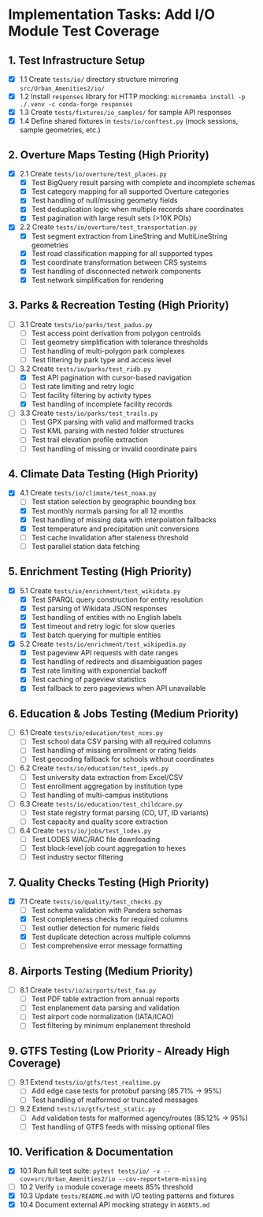 # Implementation Tasks: Add I/O Module Test Coverage

## 1. Test Infrastructure Setup

- [x] 1.1 Create `tests/io/` directory structure mirroring `src/Urban_Amenities2/io/`
- [x] 1.2 Install `responses` library for HTTP mocking: `micromamba install -p ./.venv -c conda-forge responses`
- [x] 1.3 Create `tests/fixtures/io_samples/` for sample API responses
- [x] 1.4 Define shared fixtures in `tests/io/conftest.py` (mock sessions, sample geometries, etc.)

## 2. Overture Maps Testing (High Priority)

- [x] 2.1 Create `tests/io/overture/test_places.py`
  - [x] Test BigQuery result parsing with complete and incomplete schemas
  - [x] Test category mapping for all supported Overture categories
  - [x] Test handling of null/missing geometry fields
  - [x] Test deduplication logic when multiple records share coordinates
  - [x] Test pagination with large result sets (>10K POIs)
- [x] 2.2 Create `tests/io/overture/test_transportation.py`
  - [x] Test segment extraction from LineString and MultiLineString geometries
  - [x] Test road classification mapping for all supported types
  - [x] Test coordinate transformation between CRS systems
  - [x] Test handling of disconnected network components
  - [x] Test network simplification for rendering

## 3. Parks & Recreation Testing (High Priority)

- [ ] 3.1 Create `tests/io/parks/test_padus.py`
  - [ ] Test access point derivation from polygon centroids
  - [ ] Test geometry simplification with tolerance thresholds
  - [ ] Test handling of multi-polygon park complexes
  - [ ] Test filtering by park type and access level
- [ ] 3.2 Create `tests/io/parks/test_ridb.py`
  - [x] Test API pagination with cursor-based navigation
  - [ ] Test rate limiting and retry logic
  - [ ] Test facility filtering by activity types
  - [x] Test handling of incomplete facility records
- [ ] 3.3 Create `tests/io/parks/test_trails.py`
  - [ ] Test GPX parsing with valid and malformed tracks
  - [ ] Test KML parsing with nested folder structures
  - [ ] Test trail elevation profile extraction
  - [ ] Test handling of missing or invalid coordinate pairs

## 4. Climate Data Testing (High Priority)

- [x] 4.1 Create `tests/io/climate/test_noaa.py`
  - [ ] Test station selection by geographic bounding box
  - [x] Test monthly normals parsing for all 12 months
  - [x] Test handling of missing data with interpolation fallbacks
  - [x] Test temperature and precipitation unit conversions
  - [ ] Test cache invalidation after staleness threshold
  - [ ] Test parallel station data fetching

## 5. Enrichment Testing (High Priority)

- [x] 5.1 Create `tests/io/enrichment/test_wikidata.py`
  - [x] Test SPARQL query construction for entity resolution
  - [x] Test parsing of Wikidata JSON responses
  - [x] Test handling of entities with no English labels
  - [x] Test timeout and retry logic for slow queries
  - [x] Test batch querying for multiple entities
- [x] 5.2 Create `tests/io/enrichment/test_wikipedia.py`
  - [x] Test pageview API requests with date ranges
  - [x] Test handling of redirects and disambiguation pages
  - [x] Test rate limiting with exponential backoff
  - [x] Test caching of pageview statistics
  - [x] Test fallback to zero pageviews when API unavailable

## 6. Education & Jobs Testing (Medium Priority)

- [ ] 6.1 Create `tests/io/education/test_nces.py`
  - [ ] Test school data CSV parsing with all required columns
  - [ ] Test handling of missing enrollment or rating fields
  - [ ] Test geocoding fallback for schools without coordinates
- [ ] 6.2 Create `tests/io/education/test_ipeds.py`
  - [ ] Test university data extraction from Excel/CSV
  - [ ] Test enrollment aggregation by institution type
  - [ ] Test handling of multi-campus institutions
- [ ] 6.3 Create `tests/io/education/test_childcare.py`
  - [ ] Test state registry format parsing (CO, UT, ID variants)
  - [ ] Test capacity and quality score extraction
- [ ] 6.4 Create `tests/io/jobs/test_lodes.py`
  - [ ] Test LODES WAC/RAC file downloading
  - [ ] Test block-level job count aggregation to hexes
  - [ ] Test industry sector filtering

## 7. Quality Checks Testing (High Priority)

- [x] 7.1 Create `tests/io/quality/test_checks.py`
  - [ ] Test schema validation with Pandera schemas
  - [x] Test completeness checks for required columns
  - [ ] Test outlier detection for numeric fields
  - [x] Test duplicate detection across multiple columns
  - [ ] Test comprehensive error message formatting

## 8. Airports Testing (Medium Priority)

- [ ] 8.1 Create `tests/io/airports/test_faa.py`
  - [ ] Test PDF table extraction from annual reports
  - [ ] Test enplanement data parsing and validation
  - [ ] Test airport code normalization (IATA/ICAO)
  - [ ] Test filtering by minimum enplanement threshold

## 9. GTFS Testing (Low Priority - Already High Coverage)

- [ ] 9.1 Extend `tests/io/gtfs/test_realtime.py`
  - [ ] Add edge case tests for protobuf parsing (85.71% → 95%)
  - [ ] Test handling of malformed or truncated messages
- [ ] 9.2 Extend `tests/io/gtfs/test_static.py`
  - [ ] Add validation tests for malformed agency/routes (85.12% → 95%)
  - [ ] Test handling of GTFS feeds with missing optional files

## 10. Verification & Documentation

- [x] 10.1 Run full test suite: `pytest tests/io/ -v --cov=src/Urban_Amenities2/io --cov-report=term-missing`
- [ ] 10.2 Verify `io` module coverage meets 85% threshold
- [x] 10.3 Update `tests/README.md` with I/O testing patterns and fixtures
- [x] 10.4 Document external API mocking strategy in `AGENTS.md`
